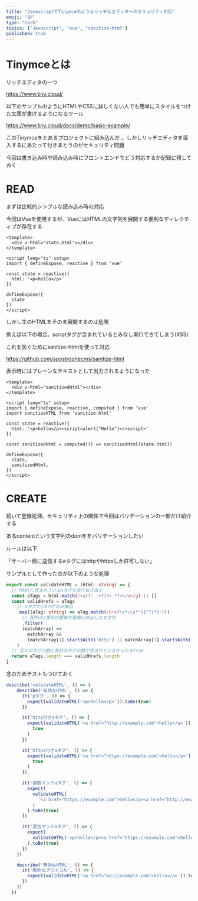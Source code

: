 ```yaml
---
title: "JavascriptでTinymceのようなリッチなエディターのセキュリティ対応"
emoji: "😜"
type: "tech"
topics: ["Javascript", "vue", "sanitize-html"]
published: true
---
```


# Tinymceとは

リッチエディタの一つ

https://www.tiny.cloud/

以下のサンプルのようにHTMLやCSSに詳しくない人でも簡単にスタイルをつけた文章が書けるようになるツール

https://www.tiny.cloud/docs/demo/basic-example/

このTinymceをとあるプロジェクトに組み込んだ 。しかしリッチエディタを導入するにあたって付きまとうのがセキュリティ問題

今回は書き込み時や読み込み時にフロントエンドでどう対応するか記録に残しておく

# READ

まずは比較的シンプルな読み込み時の対応

今回はVueを使用するが、VueにはHTMLの文字列を展開する便利なディレクティブが存在する

```vue
<template>
  <div v-html="state.html"></div>
</template>

<script lang="ts" setup>
import { defineExpose, reactive } from 'vue'

const state = reactive({
  html: '<p>hello</p>'
})

defineExpose({
  state
})
</script>
```

しかし生のHTMLをそのま展開するのは危険

例えば以下の場合、scriptタグが含まれているとみなし実行できてしまう(XSS)

これを防ぐためにsanitize-htmlを使って対応

https://github.com/apostrophecms/sanitize-html

表示時にはプレーンなテキストとして出力されるようになった

```vue
<template>
  <div v-html="sanitizedHtml"></div>
</template>

<script lang="ts" setup>
import { defineExpose, reactive, computed } from 'vue'
import sanitizeHTML from 'sanitize-html'

const state = reactive({
  html: '<p>hello</p><script>alert("Hello")</>script>'
})

const sanitizedHtml = computed(() => sanitizedHtml(state.html))

defineExpose({
  state,
  sanitizedHtml,
})
</script>
```

# CREATE

続いて登録処理。セキュリティ上の関係で今回はバリデーションの一部だけ紹介する

あるcontentという文字列のdomををバリデーションしたい

ルールは以下

「サーバー側に送信するaタグにはhttpやhttpsしか許可しない」

サンプルとして作ったのが以下のような処理

```ts
export const validateHTML = (html: string) => {
  // htmlに含まれているaタグを全て抜き出す
  const aTags = html.match(/<a(?: .+?)?>.*?<\/a>/g) || []
  const validHrefs = aTags
    // aタグからhrefのみ抽出
    .map((aTag: string) => aTag.match(/href\s*=\s*"([^"]*)"/))
      // 配列の2番目の要素が実際に抽出した文字列
      .filter(
      (matchArray) =>
        matchArray &&
        (matchArray[1].startsWith('http') || matchArray[1].startsWith('https'))
    )
  // 全てのタグの数と有効なタグの数が含まれていなかったらtrue
  return aTags.length === validHrefs.length
}
```

念のためテストもつけておく

```js
describe('validateHTML', () => {
    describe('有効なHTML', () => {
      it('pタグ', () => {
        expect(validateHTML('<p>hello</p>')).toBe(true)
      })

      it('http付きaタグ', () => {
        expect(validateHTML('<a href="http://example.com">hello</a>')).toBe(
          true
        )
      })

      it('https付きaタグ', () => {
        expect(validateHTML('<a href="https://example.com">hello</a>')).toBe(
          true
        )
      })

      it('複数マッチaタグ', () => {
        expect(
          validateHTML(
            '<a href="https://example.com">hello</a><a href="http://example.com">hello</a>'
          )
        ).toBe(true)
      })

      it('混合マッチaタグ', () => {
        expect(
          validateHTML('<p>hello</p><a href="https://example.com">hello</a>')
        ).toBe(true)
      })
    })

    describe('無効なHTML', () => {
      it('無効なプロトコル', () => {
        expect(validateHTML('<a href="ws://example.com">hello</a>')).toBe(false)
      })
    })
  })
```
